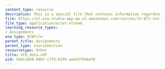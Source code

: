 ```yaml
---
content_type: resource
description: This is a special file that contains information regarding vcr data.
file: https://ol-ocw-studio-app-qa.s3.amazonaws.com/courses/15-871-introduction-to-system-dynamics-fall-2013/5ddcc8e00467c7fdb3f6aa343f9abef0_VCR_data.vdf
file_type: application/octet-stream
learning_resource_types:
- Assignments
ocw_type: OCWFile
parent_title: Assignments
parent_type: CourseSection
resourcetype: Other
title: VCR_data.vdf
uid: 5ddcc8e0-0467-c7fd-b3f6-aa343f9abef0
---
```


